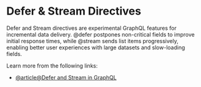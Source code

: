 # Defer & Stream Directives

Defer and Stream directives are experimental GraphQL features for incremental data delivery. @defer postpones non-critical fields to improve initial response times, while @stream sends list items progressively, enabling better user experiences with large datasets and slow-loading fields.

Learn more from the following links:

- [@article@Defer and Stream in GraphQL](https://the-guild.dev/graphql/yoga-server/docs/features/defer-stream)
